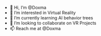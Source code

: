 - 👋 Hi, I’m @Doxma
- 👀 I’m interested in Virtual Reality
- 🌱 I’m currently learning AI behavior trees
- 💞️ I’m looking to collaborate on VR Projects
- 📫 Reach me at @Doxma

<!---
Doxma/Doxma is a ✨ special ✨ repository because its `README.md` (this file) appears on your GitHub profile.
You can click the Preview link to take a look at your changes.
--->
